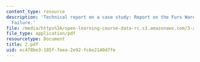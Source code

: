 ```yaml
---
content_type: resource
description: 'Technical report on a case study: Report on the Furs Warehouse Plumbing
  Failure.'
file: /media/https%3A/open-learning-course-data-rc.s3.amazonaws.com/3-a27-case-studies-in-forensic-metallurgy-fall-2007/ec478be3185f7eea2e92fc6e2140d7fe_2.pdf
file_type: application/pdf
resourcetype: Document
title: 2.pdf
uid: ec478be3-185f-7eea-2e92-fc6e2140d7fe
---
```

